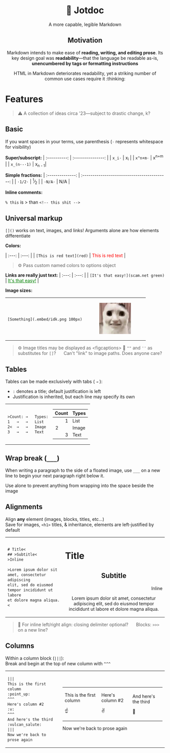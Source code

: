 <div align="center"> 

# 📜 **Jotdoc**

<center>A more capable, legible Markdown</center>

## Motivation

Markdown intends to make ease of **reading, writing, and editing prose**. Its key design goal was **readability**—that the language be readable as-is, **unencumbered by tags or formatting instructions**

<p>
HTML in Markdown deteriorates readability, yet a striking number of common use cases require it :thinking:
</p>

</div>
	
# Features
> :warning: A collection of ideas circa '23—subject to drastic change, k?

## Basic
If you want spaces in your terms, use parenthesis
(`·` represents whitespace for visibility)

**Super/subscript:**
| :----------: | :---------------: |
| `x_i·`       | x<sub>i</sub>     |
| `x^n+m·`     | x<sup>n+m</sup>   |
| `x_(n·-·1)`  | x<sub>n -  1</sub>|

**Simple fractions:**
| :--------------: | :------------------------------------------: |
| `·1/2·`          | <sup>1</sup>⁄<sub>2</sub>                    |
| `·N/A·`          | N/A                                          |

**Inline comments:**

`% this` is > than `<!-- this shit -->`

## Universal markup
`[]()` works on text, images, and links! Arguments alone are how elements differentiate

**Colors:**

| :---: | :---: |
| `[This is red text](red)` | <span style="color:red">This is red text</span> |
	

> ⚙️ Pass custom named colors to options object

**Links are really just text:**
| :---: | :---: |
| `[It's that easy!](scam.net green)` | <a href="scam.net" style="color:green">It's that easy!</a> |

**Image sizes:**
<table style="width: 100%">

<tr>
<td>

`[Something](.embed/idk.png 100px)`

</td><td > <!-- 2 -->

<figure>
	<img src=".embed/idk.jpg" alt="Elephant at sunset"  width="100px"/>
</figure>

</td>
</tr>
</table>

> ⚙️ Image titles may be displayed as \<figcaptions>
> 💭 `""` and `''` as substitutes for `[]`?
⠀⠀Can't "link" to image paths. Does anyone care?

## Tables

Tables can be made exclusively with tabs ( `→` ):
- `:` denotes a title; default justification is left
- Justification is inherited, but each line may specify its own

<table style="width: 100%">

<tr>
<td>

	>Count:	→	Types:
	1   →   →   List
	2<  →   →   Image
	3   →   →   Text

</td><td > <!-- 2 -->

| Count | Types |
| ----: | :---- |
| 1     | List  |
| 2⠀⠀⠀  | Image |
| 3     | Text  |

</td>
</tr>
</table>

## Wrap break (`___`)
<!-- <br style="clear:both"/> -->
When writing a paragraph to the side of a floated image, use `___` on a new line to begin your next paragraph right below it.

Use alone to prevent anything from wrapping into the space beside the image

## Alignments
Align **any** element (images, blocks, titles, etc...)  
Save for images, `<h1>` titles, & inheritance, elements are left-justified by default

<table style="width: 100%">
<tr>
<td>

	# Title<
	## >Subtitle<
	>Inline

	>Lorem ipsum dolor sit amet, consectetur adipiscing
	elit, sed do eiusmod tempor incididunt ut labore
	et dolore magna aliqua.<

</td><td>

  <h1>Title</h1>
  <h2 align="center">ㅤSubtitleㅤ</h2>
  <p align="right">Inline</p>

<p align="center">Lorem ipsum dolor sit amet, consectetur adipiscing elit, sed do eiusmod tempor incididunt ut labore et dolore magna aliqua.</p>

</td>
</tr>
</table>

> 💭 For inline left/right align: closing delimiter optional?
⠀⠀Blocks: `>>>` on a new line?

## Columns
Within a column block (`|||`):  
Break and begin at the top of new column with `^^^` 

<table style="width: 100%">
<tr>
<td>

```
|||
This is the first column
:point_up:
^^^
Here's column #2
:v:
^^^
And here's the third
:vulcan_salute:
|||
Now we're back to prose again
```
  
</td><td > <!-- 1 -->

<table style="width: 100%">
<tr>
<td>

This is the first column

:point_up:

</td><td > <!-- 2 -->

Here's column #2

:v:

</td><td > <!-- 3 -->

And here's the third

:vulcan_salute:

</td>
</tr>
</table>

Now we're back to prose again

</td>
</tr>
</table>
